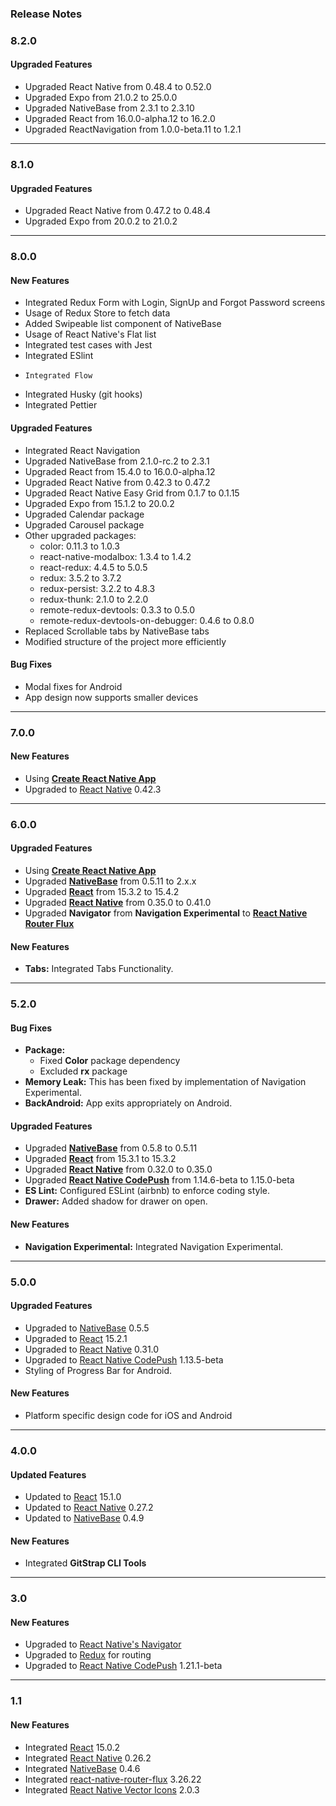 ### Release Notes

### 8.2.0

#### Upgraded Features

* Upgraded React Native from 0.48.4 to 0.52.0
* Upgraded Expo from 21.0.2 to 25.0.0
* Upgraded NativeBase from 2.3.1 to 2.3.10
* Upgraded React from 16.0.0-alpha.12 to 16.2.0
* Upgraded ReactNavigation from 1.0.0-beta.11 to 1.2.1

---

### 8.1.0

#### Upgraded Features

* Upgraded React Native from 0.47.2 to 0.48.4
* Upgraded Expo from 20.0.2 to 21.0.2

---

### 8.0.0

#### New Features

* Integrated Redux Form with Login, SignUp and Forgot Password screens
* Usage of Redux Store to fetch data
* Added Swipeable list component of NativeBase
* Usage of React Native's Flat list
* Integrated test cases with Jest
* Integrated ESlint
*     Integrated Flow
* Integrated Husky (git hooks)
* Integrated Pettier

#### Upgraded Features

* Integrated React Navigation
* Upgraded NativeBase from 2.1.0-rc.2 to 2.3.1
* Upgraded React from 15.4.0 to 16.0.0-alpha.12
* Upgraded React Native from 0.42.3 to 0.47.2
* Upgraded React Native Easy Grid from 0.1.7 to 0.1.15
* Upgraded Expo from 15.1.2 to 20.0.2
* Upgraded Calendar package
* Upgraded Carousel package
* Other upgraded packages:
  * color: 0.11.3 to 1.0.3
  * react-native-modalbox: 1.3.4 to 1.4.2
  * react-redux: 4.4.5 to 5.0.5
  * redux: 3.5.2 to 3.7.2
  * redux-persist: 3.2.2 to 4.8.3
  * redux-thunk: 2.1.0 to 2.2.0
  * remote-redux-devtools: 0.3.3 to 0.5.0
  * remote-redux-devtools-on-debugger: 0.4.6 to 0.8.0
* Replaced Scrollable tabs by NativeBase tabs
* Modified structure of the project more efficiently

#### Bug Fixes

* Modal fixes for Android
* App design now supports smaller devices

---

### 7.0.0

#### New Features

* Using [**Create React Native App**](https://github.com/react-community/create-react-native-app)
* Upgraded to [React Native](https://github.com/facebook/react-native) 0.42.3

---

### 6.0.0

#### Upgraded Features

* Using [**Create React Native App**](https://github.com/react-community/create-react-native-app)
* Upgraded [**NativeBase**](https://github.com/GeekyAnts/NativeBase) from 0.5.11 to 2.x.x
* Upgraded [**React**](https://facebook.github.io/react/) from 15.3.2 to 15.4.2
* Upgraded [**React Native**](https://github.com/facebook/react-native) from 0.35.0 to 0.41.0
* Upgraded **Navigator** from **Navigation Experimental** to [**React Native Router Flux**](https://github.com/aksonov/react-native-router-flux)

#### New Features

* **Tabs:** Integrated Tabs Functionality.

---

### 5.2.0

#### Bug Fixes

* **Package:**
  * Fixed **Color** package dependency
  * Excluded **rx** package
* **Memory Leak:** This has been fixed by implementation of Navigation Experimental.
* **BackAndroid:** App exits appropriately on Android.

#### Upgraded Features

* Upgraded [**NativeBase**](https://github.com/GeekyAnts/NativeBase) from 0.5.8 to 0.5.11
* Upgraded [**React**](https://facebook.github.io/react/) from 15.3.1 to 15.3.2
* Upgraded [**React Native**](https://github.com/facebook/react-native) from 0.32.0 to 0.35.0
* Upgraded [**React Native CodePush**](https://github.com/Microsoft/react-native-code-push) from 1.14.6-beta to 1.15.0-beta
* **ES Lint:** Configured ESLint (airbnb) to enforce coding style.
* **Drawer:** Added shadow for drawer on open.

#### New Features

* **Navigation Experimental:** Integrated Navigation Experimental.

---

### 5.0.0

#### Upgraded Features

* Upgraded to [NativeBase](https://github.com/GeekyAnts/NativeBase) 0.5.5
* Upgraded to [React](https://facebook.github.io/react/) 15.2.1
* Upgraded to [React Native](https://github.com/facebook/react-native) 0.31.0
* Upgraded to [React Native CodePush](https://github.com/Microsoft/react-native-code-push) 1.13.5-beta
* Styling of Progress Bar for Android.

#### New Features

* Platform specific design code for iOS and Android

---

### 4.0.0

#### Updated Features

* Updated to [React](https://facebook.github.io/react/) 15.1.0
* Updated to [React Native](https://github.com/facebook/react-native) 0.27.2
* Updated to [NativeBase](https://github.com/GeekyAnts/NativeBase) 0.4.9

#### New Features

* Integrated **GitStrap CLI Tools**

---

### 3.0

#### New Features

* Upgraded to [React Native's Navigator](https://facebook.github.io/react-native/docs/navigator.html)
* Upgraded to [Redux](http://redux.js.org/) for routing
* Upgraded to [React Native CodePush](https://github.com/Microsoft/react-native-code-push) 1.21.1-beta

---

### 1.1

#### New Features

* Integrated [React](https://facebook.github.io/react/) 15.0.2
* Integrated [React Native](https://github.com/facebook/react-native) 0.26.2
* Integrated [NativeBase](https://github.com/GeekyAnts/NativeBase) 0.4.6
* Integrated [react-native-router-flux](https://github.com/aksonov/react-native-router-flux) 3.26.22
* Integrated [React Native Vector Icons](https://github.com/oblador/react-native-vector-icons) 2.0.3
